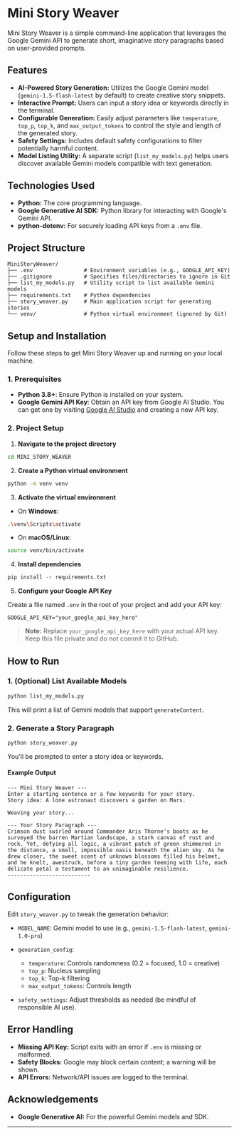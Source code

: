 # Mini Story Weaver

Mini Story Weaver is a simple command-line application that leverages the Google Gemini API to generate short, imaginative story paragraphs based on user-provided prompts.

## Features

- **AI-Powered Story Generation:** Utilizes the Google Gemini model (`gemini-1.5-flash-latest` by default) to create creative story snippets.
- **Interactive Prompt:** Users can input a story idea or keywords directly in the terminal.
- **Configurable Generation:** Easily adjust parameters like `temperature`, `top_p`, `top_k`, and `max_output_tokens` to control the style and length of the generated story.
- **Safety Settings:** Includes default safety configurations to filter potentially harmful content.
- **Model Listing Utility:** A separate script (`list_my_models.py`) helps users discover available Gemini models compatible with text generation.

## Technologies Used

- **Python:** The core programming language.
- **Google Generative AI SDK:** Python library for interacting with Google's Gemini API.
- **python-dotenv:** For securely loading API keys from a `.env` file.

## Project Structure

```
MiniStoryWeaver/
├── .env                # Environment variables (e.g., GOOGLE_API_KEY)
├── .gitignore          # Specifies files/directories to ignore in Git
├── list_my_models.py   # Utility script to list available Gemini models
├── requirements.txt    # Python dependencies
├── story_weaver.py     # Main application script for generating stories
└── venv/               # Python virtual environment (ignored by Git)
```

## Setup and Installation

Follow these steps to get Mini Story Weaver up and running on your local machine.

### 1. Prerequisites

- **Python 3.8+**: Ensure Python is installed on your system.
- **Google Gemini API Key**: Obtain an API key from Google AI Studio. You can get one by visiting [Google AI Studio](https://aistudio.google.com/app/apikey) and creating a new API key.

### 2. Project Setup

1. **Navigate to the project directory**

```bash
cd MINI_STORY_WEAVER
```

2. **Create a Python virtual environment**

```bash
python -m venv venv
```

3. **Activate the virtual environment**

- On **Windows**:

```bash
.\venv\Scripts\activate
```

- On **macOS/Linux**:

```bash
source venv/bin/activate
```

4. **Install dependencies**

```bash
pip install -r requirements.txt
```

5. **Configure your Google API Key**

Create a file named `.env` in the root of your project and add your API key:

```dotenv
GOOGLE_API_KEY="your_google_api_key_here"
```

> **Note:** Replace `your_google_api_key_here` with your actual API key. Keep this file private and do not commit it to GitHub.

## How to Run

### 1. (Optional) List Available Models

```bash
python list_my_models.py
```

This will print a list of Gemini models that support `generateContent`.

### 2. Generate a Story Paragraph

```bash
python story_weaver.py
```

You'll be prompted to enter a story idea or keywords.

#### Example Output

```
--- Mini Story Weaver ---
Enter a starting sentence or a few keywords for your story.
Story idea: A lone astronaut discovers a garden on Mars.

Weaving your story...

--- Your Story Paragraph ---
Crimson dust swirled around Commander Aris Thorne's boots as he surveyed the barren Martian landscape, a stark canvas of rust and rock. Yet, defying all logic, a vibrant patch of green shimmered in the distance, a small, impossible oasis beneath the alien sky. As he drew closer, the sweet scent of unknown blossoms filled his helmet, and he knelt, awestruck, before a tiny garden teeming with life, each delicate petal a testament to an unimaginable resilience.
--------------------------
```

## Configuration

Edit `story_weaver.py` to tweak the generation behavior:

- `MODEL_NAME`: Gemini model to use (e.g., `gemini-1.5-flash-latest`, `gemini-1.0-pro`)
- `generation_config`:
  - `temperature`: Controls randomness (0.2 = focused, 1.0 = creative)
  - `top_p`: Nucleus sampling
  - `top_k`: Top-k filtering
  - `max_output_tokens`: Controls length

- `safety_settings`: Adjust thresholds as needed (be mindful of responsible AI use).

## Error Handling

- **Missing API Key:** Script exits with an error if `.env` is missing or malformed.
- **Safety Blocks:** Google may block certain content; a warning will be shown.
- **API Errors:** Network/API issues are logged to the terminal.

## Acknowledgements

- **Google Generative AI:** For the powerful Gemini models and SDK.

---
